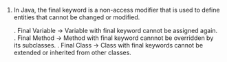 1. In Java, the final keyword is a non-access modifier that is used to define entities that cannot be changed or modified.

    . Final Variable -> Variable with final keyword cannot be assigned again.
    . Final Method -> Method with final keyword cannnot be overridden by its subclasses.
    . Final Class -> Class with final keywords cannot be extended or inherited from other classes.